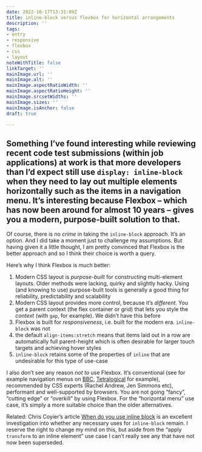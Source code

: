 ```yaml
---
date: 2022-10-17T13:31:09Z
title: inline-block versus flexbox for horizontal arrangements
description: ''
tags:
- entry
- responsive
- flexbox
- css
- layout
noteWithTitle: false
linkTarget: ''
mainImage.url: ''
mainImage.alt: ''
mainImage.aspectRatioWidth: ''
mainImage.aspectRatioHeight: ''
mainImage.srcsetWidths: ''
mainImage.sizes: ''
mainImage.isAnchor: false
draft: true

---
```

Something I’ve found interesting while reviewing recent code test submissions (within job applications) at work is that more developers than I’d expect still use `display: inline-block` when they need to lay out multiple elements horizontally such as the items in a navigation menu. It’s interesting because Flexbox – which has now been around for almost 10 years – gives you a modern, purpose-built solution to that.
---

Of course, there is no _crime_ in taking the `inline-block` approach. It’s an option. And I did take a moment just to challenge my assumptions. But having given it a little thought, I am pretty convinced that Flexbox is the better approach and so I think their choice is worth a query. 

Here’s why I think Flexbox is much better:

1. Modern CSS layout is _purpose-built_ for constructing multi-element layouts. Older methods were lacking, quirky and slightly hacky. Using (and knowing to use) purpose-built tools is generally a good thing for reliability, predictability and scalability
2. Modern CSS layout provides more control, because it’s _different_. You get a parent context (the flex container or grid) that lets you style the _context_ (with `gap`, for example). We didn’t have this before
3. Flexbox is built for _responsiveness_, i.e. built for the modern era. `inline-block` was not
4. the default `align-items:stretch` means that items laid out in a row are automatically full parent-height which is often desirable for larger touch targets and achieving hover styles
5. `inline-block` retains some of the properties of `inline` that are undesirable for this type of use-case

I also don’t see any reason _not to_ use Flexbox. It’s conventional (see for example navigation menus on [BBC](https://www.bbc.co.uk/), [Tetralogical](https://tetralogical.com/) for example), recommended by CSS experts (Rachel Andrew, Jen Simmons etc), performant and well-supported by browsers. You are not going “fancy”, “cutting edge” or “overkill” by using Flexbox. For the “horizontal menu” use case, it’s simply a more suitable choice than the older alternatives. 

Related: Chris Coyier’s article [When do you use inline block](https://css-tricks.com/when-do-you-use-inline-block/) is an excellent investigation into whether any necessary uses for `inline-block` remain. I reserve the right to change my mind on this, but aside from the “apply `transform` to an inline element” use case I can’t really see any that have not now been superseded.